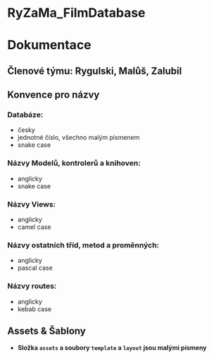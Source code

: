 
# RyZaMa_FilmDatabase

# Dokumentace 
## Členové týmu: Rygulski, Malůš, Zalubil
## Konvence pro názvy
### Databáze: 
* česky
* jednotné číslo, všechno malým písmenem
* snake case
### Názvy Modelů, kontrolerů a knihoven:
* anglicky
* snake case
### Názvy Views:
* anglicky
* camel case 
### Názvy ostatních tříd, metod a proměnných:
* anglicky
* pascal case
### Názvy routes:
* anglicky
* kebab case
##  Assets & Šablony
- **Složka `assets` a soubory `template` a `layout` jsou malými písmeny**
